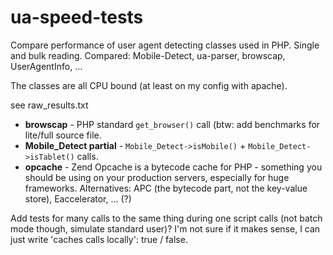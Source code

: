 ua-speed-tests
==============

Compare performance of user agent detecting classes used in PHP. Single and bulk reading. Compared: Mobile-Detect, ua-parser, browscap, UserAgentInfo, ...

The classes are all CPU bound (at least on my config with apache).

see raw_results.txt

* **browscap** - PHP standard `get_browser()` call (btw: add benchmarks for lite/full source file.
* **Mobile_Detect partial** - `Mobile_Detect->isMobile()` + `Mobile_Detect->isTablet()` calls.
* **opcache** - Zend Opcache is a bytecode cache for PHP - something you should be using on your production servers, especially for huge frameworks. Alternatives: APC (the bytecode part, not the key-value store), Eaccelerator, ... (?)


Add tests for many calls to the same thing during one script calls (not batch mode though, simulate standard user)? I'm not sure if it makes sense, I can just write 'caches calls locally': true / false.